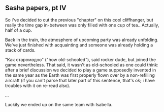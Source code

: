 Sasha papers, pt IV
-------------------

So i've decided to cut the previous "chapter" on this cool cliffhanger, but
really the time gap in-between was only filled with one cup of tea.. Actually,
half of a cup.

Back in the train, the atmosphere of upcoming party was already unfolding. We've
just finished with acquainting and someone was already holding a stack of cards.

"Как старомодно" ("how old-schooled"), said rocker dude, but joined the game
nevertheless. That said, it wasn't as old-schooled as one could think: after a
brief discussion we decided to play a game supposedly invented in the same year
as the Earth was first properly flown over by a non-refilling aircraft (if you
can't parse that later part of this sentence, that's ok; i have troubles with it
on re-read also).

...

Luckily we ended up on the same team with Isabella.
